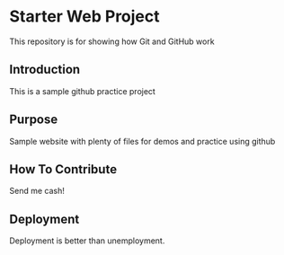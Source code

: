 # Starter Web Project

This repository is for showing how Git and GitHub work

## Introduction

This is a sample github practice project

## Purpose

Sample website with plenty of files for demos and practice using github

## How To Contribute

Send me cash!

## Deployment

Deployment is better than unemployment.


